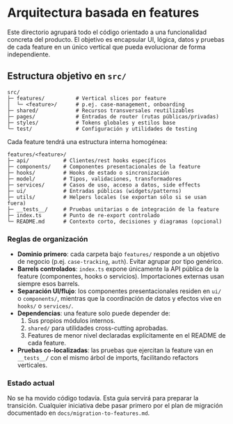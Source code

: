 # Arquitectura basada en features

Este directorio agrupará todo el código orientado a una funcionalidad concreta del producto. El objetivo es encapsular UI, lógica, datos y pruebas de cada feature en un único vertical que pueda evolucionar de forma independiente.

## Estructura objetivo en `src/`

```
src/
├─ features/          # Vertical slices por feature
│  └─ <feature>/      # p.ej. case-management, onboarding
├─ shared/            # Recursos transversales reutilizables
├─ pages/             # Entradas de router (rutas públicas/privadas)
├─ styles/            # Tokens globales y estilos base
└─ test/              # Configuración y utilidades de testing
```

Cada feature tendrá una estructura interna homogénea:

```
features/<feature>/
├─ api/           # Clientes/rest hooks específicos
├─ components/    # Componentes presentacionales de la feature
├─ hooks/         # Hooks de estado o sincronización
├─ model/         # Tipos, validaciones, transformadores
├─ services/      # Casos de uso, acceso a datos, side effects
├─ ui/            # Entradas públicas (widgets/patterns)
├─ utils/         # Helpers locales (se exportan sólo si se usan fuera)
├─ __tests__/     # Pruebas unitarias o de integración de la feature
├─ index.ts       # Punto de re-export controlado
└─ README.md      # Contexto corto, decisiones y diagramas (opcional)
```

### Reglas de organización

- **Dominio primero**: cada carpeta bajo `features/` responde a un objetivo de negocio (p.ej. `case-tracking`, `auth`). Evitar agrupar por tipo genérico.
- **Barrels controlados**: `index.ts` expone únicamente la API pública de la feature (componentes, hooks o servicios). Importaciones externas usan siempre esos barrels.
- **Separación UI/flujo**: los componentes presentacionales residen en `ui/` o `components/`, mientras que la coordinación de datos y efectos vive en `hooks/` o `services/`.
- **Dependencias**: una feature solo puede depender de:
  1. Sus propios módulos internos.
  2. `shared/` para utilidades cross-cutting aprobadas.
  3. Features de menor nivel declaradas explícitamente en el README de cada feature.
- **Pruebas co-localizadas**: las pruebas que ejercitan la feature van en `__tests__/` con el mismo árbol de imports, facilitando refactors verticales.

### Estado actual

No se ha movido código todavía. Esta guía servirá para preparar la transición. Cualquier iniciativa debe pasar primero por el plan de migración documentado en `docs/migration-to-features.md`.
